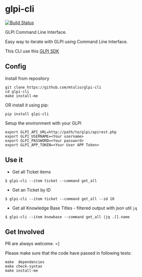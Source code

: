 # glpi-cli

[![Build Status](https://travis-ci.org/mtulio/glpi-cli.svg?branch=master)](https://travis-ci.org/mtulio/glpi-cli)

GLPI Command Line Interface.

Easy way to iterate with GLPI using Command Line Interface.

This CLI use this [GLPI SDK](https://github.com/truly-systems/glpi-sdk-python)

## Config

Install from repository

```
git clone https://github.com/mtulio/glpi-cli
cd glpi-cli
make install-me
```

OR install it using pip:

`pip install glpi-cli`

Setup the environment with your GLPI

```shell
export GLPI_API_URL=http://path/to/glpi/apirest.php
export GLPI_USERNAME=<Your username>
export GLPI_PASSWORD=<Your password>
export GLPI_APP_TOKEN=<Your User APP Token>
```

## Use it

* Get all Ticket items

```shell
$ glpi-cli --item ticket --command get_all
```

* Get an Ticket by ID

```shell
$ glpi-cli --item ticket --command get_all --id 10
```

* Get all Knowledge Base Titles - filtered output with json util `jq`

```shell
$ glpi-cli --item knowbase --command get_all |jq .[].name
```

## Get Involved

PR are always welcome. =]

Please make sure that the code have passed in following tests:

```shell
make  dependencies
make check-syntax
make install-me
```
